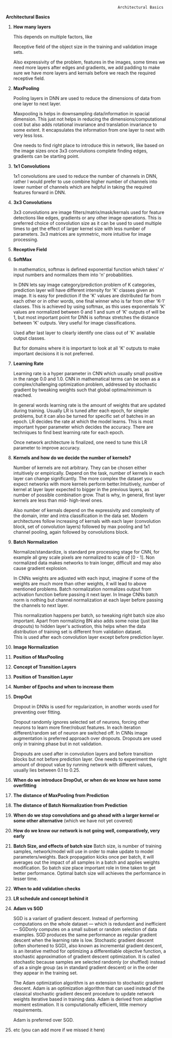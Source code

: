 
                                                     Architectural Basics
                                                     
**Architectural Basics**



1. **How many layers**

   This depends on multiple factors, like 

   Receptive field of the object size in the training and validation image sets.

   Also expressivity of the problem, features in the images, some times we need more layers after edges and gradients, we add padding to make sure we have more layers and kernals before we reach the required receptive field.

   

2. **MaxPooling**

   Pooling layers in DNN are used to reduce the dimensions of data from one layer to next layer.

   Maxpooling is helps in downsampling data/information in spacial dimension.  This just not helps in reducing the dimensions/computational cost but also adds rotational invariance and translation invariance to some extent. It encapsulates the information from one layer to next with very less loss.

   One needs to find right place to introduce this in network, like based on the image sizes once 3x3 convolutions complete finding edges, gradients can be starting point.

   

3. **1x1 Convolutions**

   1x1 convolutions are used to reduce the number of channels in DNN, rather I would prefer to use combine higher number of channels into lower number of channels which are helpful in taking the required features forward in DNN.

   

4. **3x3 Convolutions**

   3x3 convolutions are image filters/matrix/mask/kernals used for feature detections like edges, gradients or any other image operations. This is preferred choice of convolution size as it can be used to used multiple times to get the effect of larger kernel size with less number of parameters. 3x3 matrices are symmetric, more intuitive for image processing. 

   

5. **Receptive Field**

6. **SoftMax**

   In mathematics, softmax is defined exponential function which takes' n' input numbers and normalizes them into 'n' probabilities. 

   In DNN lets say image category/prediction problem of K categories,  prediction layer will have different intensity for 'K' classes given an image. It is easy for prediction if the 'K' values are distributed far from each other or in other words, one final winner who is far from other 'K-1' classes. This is achieved by using softmax, as this uses exponentials 'K' values are normalized between 0 and 1 and sum of 'K' outputs of will be 1, but most important point for DNN is softmax stretches the distance between 'K' outputs. Very useful for image classifications.

   Used after last layer to clearly identify one class out of 'K' available output classes.

   But for domains where it is important to look at all 'K' outputs to make important decisions it is not preferred. 

   

7. **Learning Rate**

   Learning rate is a hyper parameter in CNN which usually small positive in the range 0.0 and 1.0. CNN in mathematical terms can be seen as a complex/challenging  optimization problem, addressed by stochastic gradient by tweaking weights such that global optima/minimum is reached. 

   In general words learning rate is the amount of weights that are updated during training. Usually LR is tuned after each epoch, for simpler problems, but it can also be turned for specific set of batches in an epoch. LR decides the rate at which the model learns. This is most important hyper parameter which decides the accuracy. There are techniques to find best learning rate for each epoch. 

   Once network architecture is finalized, one need to tune this LR parameter to improve accuracy.

   

8. **Kernels and how do we decide the number of kernels?**

   Number of kernels are not arbitrary. They can be chosen either intuitively or empirically. Depend on the task, number of kernels in each layer can change significantly. The more complex the dataset you expect networks with more kernels perform better.Intuitively, number of kernel at layer layer expected to bigger in the previous layers, as number of possible combination grow. That is why, in general, first layer kernels are less than mid- high-level ones.

   Also number of kernals depend on the expressivity and complexity of the domain, inter and intra classification in the data set. Modern architectures follow increasing of kernals with each layer (convolution block, set of convolution layers) followed by max pooling and 1x1 channel pooling, again followed by convolutions block.

9. **Batch Normalization**

   Normalize/standardize, is standard pre processing stage for CNN, for example all grey scale pixels are normalized to scale of [0 - 1].  Non normalized data makes networks to train longer, difficult and may also cause gradient explosion.

   In CNNs weights are adjusted with each input, imagine if some of the weights are much more than other weights, it will lead to above mentioned problems.  Batch normalization normalizes output from activation function before passing it next layer. In Image CNNs batch norm is nothing but channel normalization at each layer before passing the channels to next layer.

   This normalization happens per batch, so tweaking right batch size also important. Apart from normalizing BN also adds some noise (just like dropouts) to hidden layer's activation, this helps when the data distribution of training set is different from validation dataset.  
   This is used after each convolution layer except before prediction layer.

1. **Image Normalization**

2. **Position of MaxPooling**

3. **Concept of Transition Layers**

4. **Position of Transition Layer**

5. **Number of Epochs and when to increase them**

6. **DropOut**

   Dropout in DNNs is used for regularization, in another words used for preventing over fitting. 

   Dropout randomly ignores selected set of neurons, forcing other neurons to learn more finer/robust features. In each iteration different/random set of neuron are switched off.  In CNNs image augmentation is preferred approach over dropouts. Dropouts are used only in training phase but in not validation.

   Dropouts are used after in convolution layers and before transition blocks but not before prediction layer. One needs to experiment the right amount of dropout value by running network with different values, usually lies between 0.1 to 0.25.

   

7. **When do we introduce DropOut, or when do we know we have some overfitting**

8. **The distance of MaxPooling from Prediction**

9. **The distance of Batch Normalization from Prediction**

10. **When do we stop convolutions and go ahead with a larger kernel or some other alternative** (which we have not yet covered)

11. **How do we know our network is not going well, comparatively, very early**

12. **Batch Size, and effects of batch size**
Batch size, is number of training samples, network/model will use in order to make update to model parameters/weights. Back propagation kicks once per batch, it will averages out the impact of all samples in a batch and  applies weights modification. So batch size place important role in time taken to get better performance. 
Optimal batch size will achieves the performance in lesser time. 

13. **When to add validation checks**

14. **LR schedule and concept behind it**

15. **Adam vs SGD**

    SGD is a variant of gradient descent. Instead of performing computations on the whole dataset — which is redundant and inefficient — SGDonly computes on a small subset or random selection of data examples. SGD produces the same performance as regular gradient descent when the learning rate is low. Stochastic gradient descent (often shortened to SGD), also known as incremental gradient descent, is an iterative method for optimizing a differentiable objective function, a stochastic approximation of gradient descent optimization. It is called stochastic because samples are selected randomly (or shuffled) instead of as a single group (as in standard gradient descent) or in the order they appear in the training set.

    The Adam optimization algorithm is an extension to stochastic gradient descent. Adam is an optimization algorithm that can used instead of the classical stochastic gradient descent procedure to update network weights iterative based in training data.
    Adam is derived from adaptive moment estimation. It is computationally efficient, little memory requirements.

    Adam is preferred over SGD.

    

16. etc (you can add more if we missed it here)



